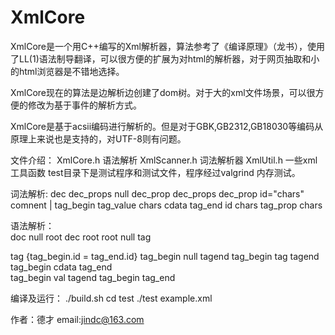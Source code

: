 # XmlCore
XmlCore是一个用C++编写的Xml解析器，算法参考了《编译原理》（龙书），使用了LL(1)语法制导翻译，可以很方便的扩展为对html的解析器，对于网页抽取和小的html浏览器是不错地选择。
    
XmlCore现在的算法是边解析边创建了dom树。对于大的xml文件场景，可以很方便的修改为基于事件的解析方式。
    
XmlCore是基于acsii编码进行解析的。但是对于GBK,GB2312,GB18030等编码从原理上来说也是支持的，对UTF-8则有问题。

文件介绍：
    XmlCore.h 语法解析
    XmlScanner.h 词法解析器
    XmlUtil.h 一些xml工具函数
    test目录下是测试程序和测试文件，程序经过valgrind 内存测试。
    
词法解析:
dec 
    <?xml dec_props  ?>
dec_props
    null
    dec_prop dec_props
dec_prop
    id="chars"
comnent
    <!-- chars -->|<!-- comment -->
tag_begin
    <id tag_prop>
tag_value
    chars
cdata
    <![CDATA[ chars ]]> 
tag_end
    </id>
id
    chars
tag_prop
    chars
    
语法解析：    
 doc
    null
    root
    dec root
root
    null
    tag

tag  {tag_begin.id = tag_end.id}
    tag_begin null tagend
    tag_begin tag tagend
    tag_begin cdata tag_end  
    tag_begin val tagend
tag_begin
tag_end

编译及运行：
  ./build.sh
  cd test
  ./test example.xml
  
作者：德才
email:jindc@163.com
